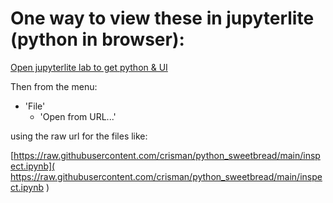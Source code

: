 
# One way to view these in jupyterlite (python in browser):

[Open jupyterlite lab to get python & UI](
https://jupyterlite.readthedocs.io/en/latest/_static/lab/index.html
)

Then from the menu:
- 'File'
  - 'Open from URL...'

using the raw url for the files like:

[https://raw.githubusercontent.com/crisman/python_sweetbread/main/inspect.ipynb](
https://raw.githubusercontent.com/crisman/python_sweetbread/main/inspect.ipynb
)
